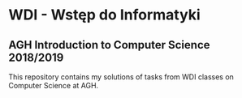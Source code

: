 # WDI - Wstęp do Informatyki 
## AGH Introduction to Computer Science 2018/2019

This repository contains my solutions of tasks from WDI classes on Computer Science at AGH.